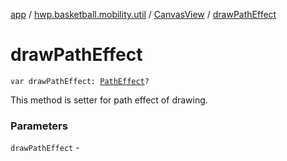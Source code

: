 [app](../../index.md) / [hwp.basketball.mobility.util](../index.md) / [CanvasView](index.md) / [drawPathEffect](.)

# drawPathEffect

`var drawPathEffect: `[`PathEffect`](https://developer.android.com/reference/android/graphics/PathEffect.html)`?`

This method is setter for path effect of drawing.

### Parameters

`drawPathEffect` - 